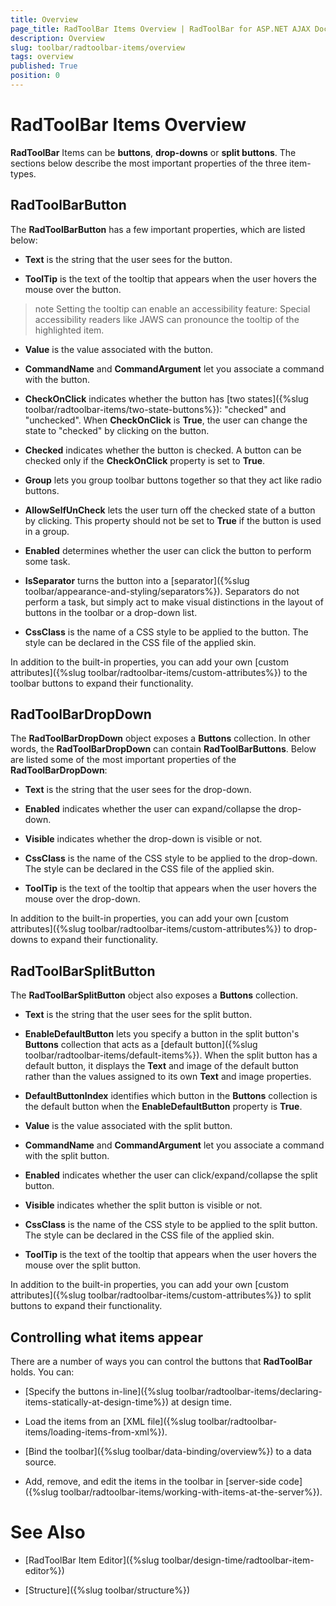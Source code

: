 ```yaml
---
title: Overview
page_title: RadToolBar Items Overview | RadToolBar for ASP.NET AJAX Documentation
description: Overview
slug: toolbar/radtoolbar-items/overview
tags: overview
published: True
position: 0
---
```


# RadToolBar Items Overview



__RadToolBar__ Items can be __buttons__, __drop-downs__ or __split buttons__. The sections below describe the most important properties of the three item-types.

## RadToolBarButton

The __RadToolBarButton__ has a few important properties, which are listed below:

* __Text__ is the string that the user sees for the button.

* __ToolTip__ is the text of the tooltip that appears when the user hovers the mouse over the button.

>note Setting the tooltip can enable an accessibility feature: Special accessibility readers like JAWS can pronounce the tooltip of the highlighted item.
>


* __Value__ is the value associated with the button.

* __CommandName__ and __CommandArgument__ let you associate a command with the button.

* __CheckOnClick__ indicates whether the button has [two states]({%slug toolbar/radtoolbar-items/two-state-buttons%}): "checked" and "unchecked". When __CheckOnClick__ is __True__, the user can change the state to "checked" by clicking on the button.

* __Checked__ indicates whether the button is checked. A button can be checked only if the __CheckOnClick__ property is set to __True__.

* __Group__ lets you group toolbar buttons together so that they act like radio buttons.

* __AllowSelfUnCheck__ lets the user turn off the checked state of a button by clicking. This property should not be set to __True__ if the button is used in a group.

* __Enabled__ determines whether the user can click the button to perform some task.

* __IsSeparator__ turns the button into a [separator]({%slug toolbar/appearance-and-styling/separators%}). Separators do not perform a task, but simply act to make visual distinctions in the layout of buttons in the toolbar or a drop-down list.

* __CssClass__ is the name of a CSS style to be applied to the button. The style can be declared in the CSS file of the applied skin.

In addition to the built-in properties, you can add your own [custom attributes]({%slug toolbar/radtoolbar-items/custom-attributes%}) to the toolbar buttons to expand their functionality.

## RadToolBarDropDown

The __RadToolBarDropDown__ object exposes a __Buttons__ collection. In other words, the __RadToolBarDropDown__ can contain __RadToolBarButtons__. Below are listed some of the most important properties of the __RadToolBarDropDown__:

* __Text__ is the string that the user sees for the drop-down.

* __Enabled__ indicates whether the user can expand/collapse the drop-down.

* __Visible__ indicates whether the drop-down is visible or not.

* __CssClass__ is the name of the CSS style to be applied to the drop-down. The style can be declared in the CSS file of the applied skin.

* __ToolTip__ is the text of the tooltip that appears when the user hovers the mouse over the drop-down.

In addition to the built-in properties, you can add your own [custom attributes]({%slug toolbar/radtoolbar-items/custom-attributes%}) to drop-downs to expand their functionality.



## RadToolBarSplitButton

The __RadToolBarSplitButton__ object also exposes a __Buttons__ collection.

* __Text__ is the string that the user sees for the split button.

* __EnableDefaultButton__ lets you specify a button in the split button's __Buttons__ collection that acts as a [default button]({%slug toolbar/radtoolbar-items/default-items%}). When the split button has a default button, it displays the __Text__ and image of the default button rather than the values assigned to its own __Text__ and image properties.

* __DefaultButtonIndex__ identifies which button in the __Buttons__ collection is the default button when the __EnableDefaultButton__ property is __True__.

* __Value__ is the value associated with the split button.

* __CommandName__ and __CommandArgument__ let you associate a command with the split button.

* __Enabled__ indicates whether the user can click/expand/collapse the split button.

* __Visible__ indicates whether the split button is visible or not.

* __CssClass__ is the name of the CSS style to be applied to the split button. The style can be declared in the CSS file of the applied skin.

* __ToolTip__ is the text of the tooltip that appears when the user hovers the mouse over the split button.

In addition to the built-in properties, you can add your own [custom attributes]({%slug toolbar/radtoolbar-items/custom-attributes%}) to split buttons to expand their functionality.



## Controlling what items appear

There are a number of ways you can control the buttons that __RadToolBar__ holds. You can:

* [Specify the buttons in-line]({%slug toolbar/radtoolbar-items/declaring-items-statically-at-design-time%}) at design time.

* Load the items from an [XML file]({%slug toolbar/radtoolbar-items/loading-items-from-xml%}).

* [Bind the toolbar]({%slug toolbar/data-binding/overview%}) to a data source.

* Add, remove, and edit the items in the toolbar in [server-side code]({%slug toolbar/radtoolbar-items/working-with-items-at-the-server%}).

# See Also

 * [RadToolBar Item Editor]({%slug toolbar/design-time/radtoolbar-item-editor%})

 * [Structure]({%slug toolbar/structure%})
